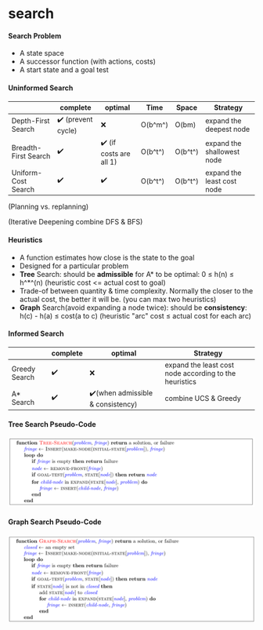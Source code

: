 # search

#### Search Problem

- A state space
- A successor function (with actions, costs)
- A start state and a goal test



#### Uninformed Search

|                      | complete                           | optimal                                 | Time    | Space   | Strategy                   |
| -------------------- | ---------------------------------- | --------------------------------------- | ------- | ------- | -------------------------- |
| Depth-First Search   | :heavy_check_mark: (prevent cycle) | ❌                                       | O(b^m^) | O(bm)   | expand the deepest node    |
| Breadth-First Search | :heavy_check_mark:                 | :heavy_check_mark: (if costs are all 1) | O(b^t^) | O(b^t^) | expand the shallowest node |
| Uniform-Cost Search  | :heavy_check_mark:                 | :heavy_check_mark:                      | O(b^t^) | O(b^t^) | expand the least cost node |

(Planning vs. replanning)

(Iterative Deepening combine DFS & BFS)



#### Heuristics

- A function estimates how close is the state to the goal
- Designed for a particular problem
- **Tree** Search: should be **admissible** for A* to be optimal: 0 ≤ h(n) ≤ h^*^(n) (heuristic cost <= actual cost to goal)
- Trade-of between quantity & time complexity. Normally the closer to the actual cost, the better it will be. (you can max two heuristics)
- **Graph** Search(avoid expanding a node twice): should be **consistency**: h(c) - h(a) ≤ cost(a to c) (heuristic "arc" cost ≤ actual cost for each arc)



#### Informed Search

|               | complete           | optimal                                           | Strategy                                               |
| ------------- | ------------------ | ------------------------------------------------- | ------------------------------------------------------ |
| Greedy Search | :heavy_check_mark: | ❌                                                 | expand the least cost node according to the heuristics |
| A* Search     | :heavy_check_mark: | :heavy_check_mark:(when admissible & consistency) | combine UCS & Greedy                                   |



#### Tree Search Pseudo-Code

![image-20200204110906657](Tree-Search.png)



#### Graph Search Pseudo-Code

![image-20200204111032537](Graph-Search.png)





